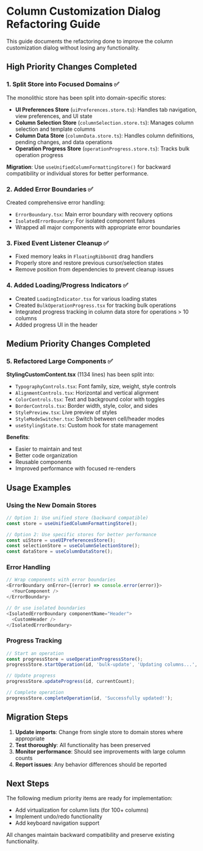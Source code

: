 # Column Customization Dialog Refactoring Guide

This guide documents the refactoring done to improve the column customization dialog without losing any functionality.

## High Priority Changes Completed

### 1. Split Store into Focused Domains ✅

The monolithic store has been split into domain-specific stores:

- **UI Preferences Store** (`uiPreferences.store.ts`): Handles tab navigation, view preferences, and UI state
- **Column Selection Store** (`columnSelection.store.ts`): Manages column selection and template columns
- **Column Data Store** (`columnData.store.ts`): Handles column definitions, pending changes, and data operations
- **Operation Progress Store** (`operationProgress.store.ts`): Tracks bulk operation progress

**Migration**: Use `useUnifiedColumnFormattingStore()` for backward compatibility or individual stores for better performance.

### 2. Added Error Boundaries ✅

Created comprehensive error handling:
- `ErrorBoundary.tsx`: Main error boundary with recovery options
- `IsolatedErrorBoundary`: For isolated component failures
- Wrapped all major components with appropriate error boundaries

### 3. Fixed Event Listener Cleanup ✅

- Fixed memory leaks in `FloatingRibbonUI` drag handlers
- Properly store and restore previous cursor/selection states
- Remove position from dependencies to prevent cleanup issues

### 4. Added Loading/Progress Indicators ✅

- Created `LoadingIndicator.tsx` for various loading states
- Created `BulkOperationProgress.tsx` for tracking bulk operations
- Integrated progress tracking in column data store for operations > 10 columns
- Added progress UI in the header

## Medium Priority Changes Completed

### 5. Refactored Large Components ✅

**StylingCustomContent.tsx** (1134 lines) has been split into:
- `TypographyControls.tsx`: Font family, size, weight, style controls
- `AlignmentControls.tsx`: Horizontal and vertical alignment
- `ColorControls.tsx`: Text and background color with toggles
- `BorderControls.tsx`: Border width, style, color, and sides
- `StylePreview.tsx`: Live preview of styles
- `StyleModeSwitcher.tsx`: Switch between cell/header modes
- `useStylingState.ts`: Custom hook for state management

**Benefits**:
- Easier to maintain and test
- Better code organization
- Reusable components
- Improved performance with focused re-renders

## Usage Examples

### Using the New Domain Stores

```typescript
// Option 1: Use unified store (backward compatible)
const store = useUnifiedColumnFormattingStore();

// Option 2: Use specific stores for better performance
const uiStore = useUIPreferencesStore();
const selectionStore = useColumnSelectionStore();
const dataStore = useColumnDataStore();
```

### Error Handling

```typescript
// Wrap components with error boundaries
<ErrorBoundary onError={(error) => console.error(error)}>
  <YourComponent />
</ErrorBoundary>

// Or use isolated boundaries
<IsolatedErrorBoundary componentName="Header">
  <CustomHeader />
</IsolatedErrorBoundary>
```

### Progress Tracking

```typescript
// Start an operation
const progressStore = useOperationProgressStore();
progressStore.startOperation(id, 'bulk-update', 'Updating columns...', totalCount);

// Update progress
progressStore.updateProgress(id, currentCount);

// Complete operation
progressStore.completeOperation(id, 'Successfully updated!');
```

## Migration Steps

1. **Update imports**: Change from single store to domain stores where appropriate
2. **Test thoroughly**: All functionality has been preserved
3. **Monitor performance**: Should see improvements with large column counts
4. **Report issues**: Any behavior differences should be reported

## Next Steps

The following medium priority items are ready for implementation:
- Add virtualization for column lists (for 100+ columns)
- Implement undo/redo functionality
- Add keyboard navigation support

All changes maintain backward compatibility and preserve existing functionality.